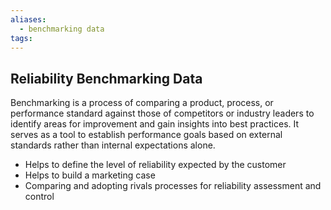 ```yaml
---
aliases:
  - benchmarking data
tags:
---
```


## Reliability Benchmarking Data

Benchmarking is a process of comparing a product, process, or performance standard against those of competitors or industry leaders to identify areas for improvement and gain insights into best practices. It serves as a tool to establish performance goals based on external standards rather than internal expectations alone.

- Helps to define the level of reliability expected by the customer
- Helps to build a marketing case
- Comparing and adopting rivals processes for reliability assessment and control

